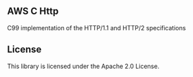 ## AWS C Http

C99 implementation of the HTTP/1.1 and HTTP/2 specifications

## License

This library is licensed under the Apache 2.0 License.
